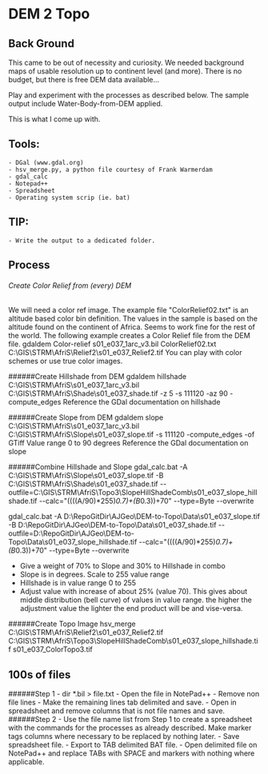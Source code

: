  # DEM 2 Topo
 
 ## Back Ground
 This came to be out of necessity and curiosity.
 We needed background maps of usable resolution up to continent level (and more). There is no budget, but there is free DEM data available...
 
 Play and experiment with the processes as described below.
 The sample output include Water-Body-from-DEM applied.
 
 This is what I come up with.
 
 ## Tools:
	- DGal (www.gdal.org)
	- hsv_merge.py, a python file courtesy of Frank Warmerdam
	- gdal_calc
	- Notepad++
	- Spreadsheet
	- Operating system scrip (ie. bat)

 ## TIP:
	- Write the output to a dedicated folder.
	
 ## Process
 ###### Create Color Relief from (every) DEM
 We will need a color ref image. The example file "ColorRelief02.txt" is an altitude based color bin definition. The values in the sample is based on the altitude found on the continent of Africa. Seems to work fine for the rest of the world.
 The following example creates a Color Relief file from the DEM file.
 gdaldem Color-relief s01_e037_1arc_v3.bil ColorRelief02.txt C:\GIS\STRM\AfriS\Relief2\s01_e037_Relief2.tif
 You can play with color schemes or use true color images.
 
 ######Create Hillshade from DEM
 gdaldem hillshade C:\GIS\STRM\AfriS\s01_e037_1arc_v3.bil C:\GIS\STRM\AfriS\Shade\s01_e037_shade.tif -z 5 -s 111120 -az 90 -compute_edges
 Reference the GDal documentation on hillshade
 
 ######Create Slope from DEM
 gdaldem slope C:\GIS\STRM\AfriS\s01_e037_1arc_v3.bil C:\GIS\STRM\AfriS\Slope\s01_e037_slope.tif -s 111120 -compute_edges -of GTiff
 Value range 0 to 90 degrees
 Reference the GDal documentation on slope
 
 ######Combine Hillshade and Slope
 gdal_calc.bat -A C:\GIS\STRM\AfriS\Slope\s01_e037_slope.tif -B C:\GIS\STRM\AfriS\Shade\s01_e037_shade.tif --outfile=C:\GIS\STRM\AfriS\Topo3\SlopeHillShadeComb\s01_e037_slope_hillshade.tif --calc="((((A/90)*255)*0.7)+(B*0.3))+70" --type=Byte --overwrite
 
 gdal_calc.bat -A D:\RepoGitDir\AJGeo\DEM-to-Topo\Data\s01_e037_slope.tif -B D:\RepoGitDir\AJGeo\DEM-to-Topo\Data\s01_e037_shade.tif --outfile=D:\RepoGitDir\AJGeo\DEM-to-Topo\Data\s01_e037_slope_hillshade.tif --calc="((((A/90)*255)*0.7)+(B*0.3))+70" --type=Byte --overwrite
 
 - Give a weight of 70% to Slope and 30% to Hillshade in combo
 - Slope is in degrees. Scale to 255 value range
 - Hillshade is in value range 0 to 255
 - Adjust value with increase of about 25% (value 70). This gives about middle distribution (bell curve) of values in value range. the higher the adjustment value the lighter the end product will be and vise-versa.
 
 ######Create Topo Image
 hsv_merge C:\GIS\STRM\AfriS\Relief2\s01_e037_Relief2.tif C:\GIS\STRM\AfriS\Topo3\SlopeHillShadeComb\s01_e037_slope_hillshade.tif s01_e037_ColorTopo3.tif
 
 ## 100s of files
  ######Step 1
	- dir *.bil > file.txt
	- Open the file in NotePad++
	- Remove non file lines
	- Make the remaining lines tab delimited and save.
	- Open in spreadsheet and remove columns that is not file names and save.
######Step 2
	- Use the file name list from Step 1 to create a spreadsheet with the commands for the processes as already described. Make marker tags columns where necessary to be replaced by nothing later.
	- Save spreadsheet file.
	- Export to TAB delimited BAT file.
	- Open delimited file on NotePad++ and replace TABs with SPACE and markers with nothing where applicable.
